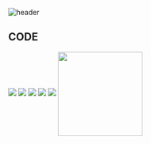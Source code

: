 ![header](https://capsule-render.vercel.app/api?type=Rounded&color=0:FFCCCC,90:7D77FF&height=100&text=BREADCHAE&nbsp;&nbsp;🍞&fontSize=35&fontColor=FFFFFF&fontAlign=80&fontAlignY=35)
## CODE ##
<div align="left">
  <img src="https://img.shields.io/badge/Python-3776AB?style=for-the-badge&logo=Python&logoColor=white">
  <img src="https://img.shields.io/badge/c-A8B9CC?style=for-the-badge&logo=c&logoColor=white">
  <img src="https://img.shields.io/badge/c++-00599C?style=for-the-badge&logo=cplusplus&logoColor=white">
  <img src="https://img.shields.io/badge/Fortran-734F96?style=for-the-badge&logo=fortran&logoColor=white">
  <img src="https://img.shields.io/badge/Mathematica-DD1100?style=for-the-badge&logo=wolframmathematica&logoColor=white">
  <a href="https://github.com/imysh578"><img align="center" style="height:170px" src="https://github-readme-stats.vercel.app/api/top-langs/?username=imysh578&layout=compact&theme=nord&hide_border=true" /></a> 

<!--
**breadchae/breadchae** is a ✨ _special_ ✨ repository because its `README.md` (this file) appears on your GitHub profile.
</div>




Here are some ideas to get you started:

- 🔭 I’m currently working on ...
- 🌱 I’m currently learning ...
- 👯 I’m looking to collaborate on ...
- 🤔 I’m looking for help with ...
- 💬 Ask me about ...
- 📫 How to reach me: ...
- 😄 Pronouns: ...
- ⚡ Fun fact: ...
-->

